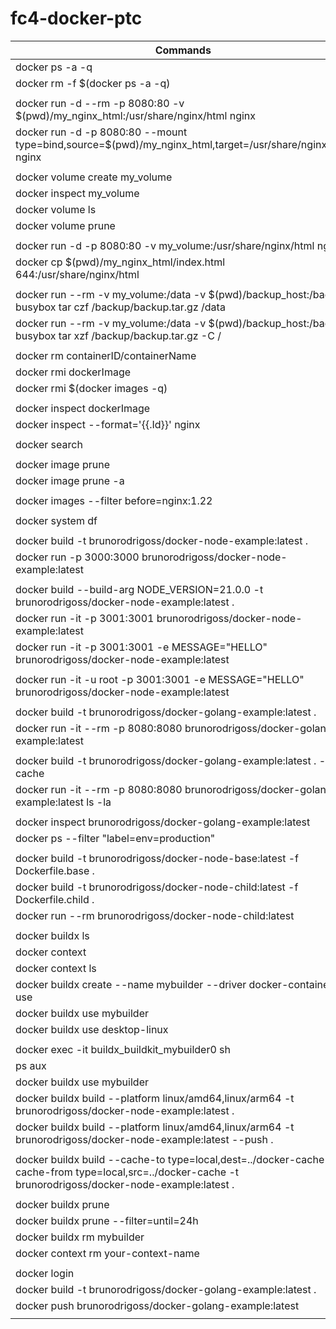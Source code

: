 # fc4-docker-ptc

| Commands |
|----------|
| docker ps -a -q |
| docker rm -f $(docker ps -a -q) |
||
|docker run -d --rm -p 8080:80 -v $(pwd)/my_nginx_html:/usr/share/nginx/html nginx|
|docker run -d -p 8080:80 --mount type=bind,source=$(pwd)/my_nginx_html,target=/usr/share/nginx/html nginx|
||
|docker volume create my_volume|
|docker inspect my_volume|
|docker volume ls|
|docker volume prune|
||
|docker run -d -p 8080:80 -v my_volume:/usr/share/nginx/html nginx|
|docker cp $(pwd)/my_nginx_html/index.html 644:/usr/share/nginx/html|
||
|docker run --rm -v my_volume:/data -v $(pwd)/backup_host:/backup busybox tar czf /backup/backup.tar.gz /data|
|docker run --rm -v my_volume:/data -v $(pwd)/backup_host:/backup busybox tar xzf /backup/backup.tar.gz -C /|
||
|docker rm containerID/containerName|
|docker rmi dockerImage|
|docker rmi $(docker images -q)|
||
|docker inspect dockerImage|
|docker inspect --format='{{.Id}}' nginx|
||
|docker search|
||
|docker image prune|
|docker image prune -a|
||
|docker images --filter before=nginx:1.22|
||
|docker system df|
||
|docker build -t brunorodrigoss/docker-node-example:latest .|
|docker run -p 3000:3000 brunorodrigoss/docker-node-example:latest|
||
|docker build --build-arg NODE_VERSION=21.0.0 -t brunorodrigoss/docker-node-example:latest .|
|docker run -it -p 3001:3001 brunorodrigoss/docker-node-example:latest|
|docker run -it -p 3001:3001 -e MESSAGE="HELLO" brunorodrigoss/docker-node-example:latest|
||
|docker run -it -u root -p 3001:3001 -e MESSAGE="HELLO" brunorodrigoss/docker-node-example:latest|
||
|docker build -t brunorodrigoss/docker-golang-example:latest .|
|docker run -it --rm -p 8080:8080 brunorodrigoss/docker-golang-example:latest|
||
|docker build -t brunorodrigoss/docker-golang-example:latest . --no-cache|
|docker run -it --rm -p 8080:8080 brunorodrigoss/docker-golang-example:latest ls -la|
||
|docker inspect brunorodrigoss/docker-golang-example:latest|
|docker ps --filter "label=env=production"|
||
|docker build -t brunorodrigoss/docker-node-base:latest -f Dockerfile.base .|
|docker build -t brunorodrigoss/docker-node-child:latest -f Dockerfile.child .|
|docker run --rm brunorodrigoss/docker-node-child:latest|
||
|docker buildx ls|
|docker context|
|docker context ls|
|docker buildx create --name mybuilder --driver docker-container --use|
|docker buildx use mybuilder|
|docker buildx use desktop-linux|
||
|docker exec -it buildx_buildkit_mybuilder0 sh|
|ps aux|
|docker buildx use mybuilder|
|docker buildx build --platform linux/amd64,linux/arm64 -t brunorodrigoss/docker-node-example:latest .|
|docker buildx build --platform linux/amd64,linux/arm64 -t brunorodrigoss/docker-node-example:latest --push .|
||
|docker buildx build --cache-to type=local,dest=../docker-cache --cache-from type=local,src=../docker-cache -t brunorodrigoss/docker-node-example:latest .|
||
|docker buildx prune|
|docker buildx prune --filter=until=24h|
|docker buildx rm mybuilder|
|docker context rm your-context-name|
||
|docker login|
|docker build -t brunorodrigoss/docker-golang-example:latest .|
|docker push brunorodrigoss/docker-golang-example:latest|
||



